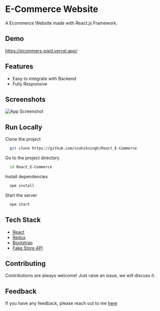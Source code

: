 # E-Commerce Website

A Ecommerce Website made with React.js Framework.


## Demo
https://ecommers-pied.vercel.app/

## Features

- Easy to integrate with Backend
- Fully Responsive


## Screenshots

![App Screenshot](https://i.ibb.co/fQ293tm/image.png)



## Run Locally

Clone the project

```bash
  git clone https://github.com/ssahibsingh/React_E-Commerce
```

Go to the project directory

```bash
  cd React_E-Commerce
```

Install dependencies

```bash
  npm install
```

Start the server

```bash
  npm start
```



## Tech Stack

* [React](https://reactjs.org/)
* [Redux](https://redux.js.org/)
* [Bootstrap](https://getbootstrap.com/)
* [Fake Store API](https://fakestoreapi.com/)

## Contributing

Contributions are always welcome!
Just raise an issue, we will discuss it.


## Feedback

If you have any feedback, please reach out to me [here](https://ssahibsingh.github.io/#contact)


